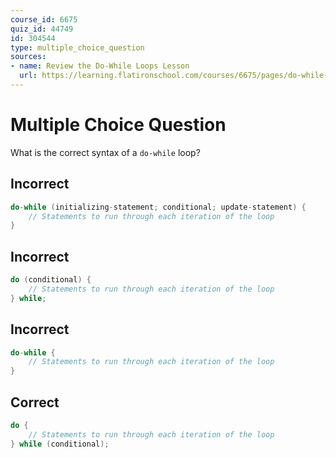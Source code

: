 ```yaml
---
course_id: 6675
quiz_id: 44749
id: 304544
type: multiple_choice_question
sources:
- name: Review the Do-While Loops Lesson
  url: https://learning.flatironschool.com/courses/6675/pages/do-while-loops?module_item_id=539080
---
```


# Multiple Choice Question

What is the correct syntax of a `do-while` loop?

## Incorrect

```java
do-while (initializing-statement; conditional; update-statement) {
    // Statements to run through each iteration of the loop
}
```

## Incorrect

```java
do (conditional) {
    // Statements to run through each iteration of the loop
} while;
```

## Incorrect

```java
do-while {
    // Statements to run through each iteration of the loop
}
```

## Correct

```java
do {
    // Statements to run through each iteration of the loop
} while (conditional);
```
